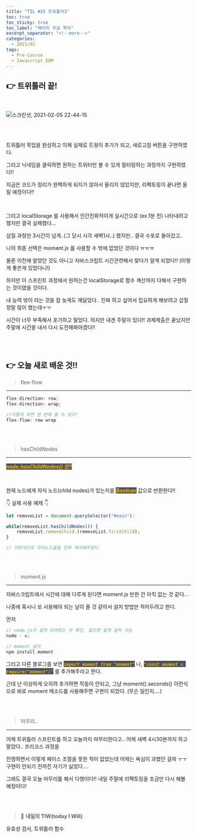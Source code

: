 ```yaml
---
title: "TIL #25 트위틀러3"
toc: true
toc_sticky: true
toc_label: "페이지 주요 목차"
excerpt_separator: "<!--more-->"
categories:
  - 2021/02
tags:
  - Pre-Course
  - Javascript DOM
---
```


## :point_right: 트위틀러 끝!

<br/>

![스크린샷, 2021-02-05 22-44-15](https://user-images.githubusercontent.com/75570915/107041902-6777e280-6804-11eb-815f-ae73043fb9c1.png)

<br/>
<br/>

트위틀러 목업을 완성하고 이제 실제로 트윗이 추가가 되고, 새로고침 버튼을 구현하였다.

그리고 닉네임을 클릭하면 원하는 트위터만 볼 수 있게 필터링하는 과정까지 구현하였다!!

지금은 코드가 정리가 완벽하게 되지가 않아서 올리지 않았지만, 리팩토링이 끝나면 올릴 예정이다!!

<br/>

그리고 localStorage 를 사용해서 인간친화적이게 실시간으로 (ex.1분 전) 나타내려고 했지만 결국 실패했다...

삽질 과정만 3시간이 넘게..(그 당시 시각 새벽1시..) 했지만.. 결국 수포로 돌아갔고..

나의 최종 선택은 moment.js 를 사용할 수 밖에 없었던 것이다 ㅠㅠㅠ

물론 이전에 알았던 것도 아니고 자바스크립트 시간관련해서 찾다가 알게 되었다!! (이렇게 좋은게 있었다니!)

하지만 이 스프린트 과정에서 원하는건 localStorage로 함수 계산까지 다해서 구현하는 것이였을 것이다.

내 능력 밖이 라는 것을 참 늦게도 깨달았다.. 진짜 하고 싶어서 집요하게 해보려고 삽질 정말 많이 했는데ㅜㅜ

시간이 너무 부족해서 포기하고 말았다. 하지만 내겐 주말이 있다!! 과제제출은 끝났지만 주말에 시간을 내서 다시 도전해봐야겠다!!

<br/>
<br/>

## :point_right: 오늘 새로 배운 것!!

> flex-flow
---

```js
flex-direction: row;
flex-direction: wrap;

//이렇게 하면 한 번에 쓸 수 있다!
flex-flow: row wrap
```

<br/>
<br/>

> hasChildNodes
---

<span style ="background-color:#4e5357; color:#f2b810">**_node.hasChildNodes() 란?_**</span>

<br/>

현재 노드에게 자식 노드(child nodes)가 있는지를 <span style ="background-color:#4e5357; color:#f2b810">**_Boolean_**</span> 값으로 반환한다!!

:point_down: 실제 사용 예제 :point_down:

```js
let removeList = document.querySelector("#main");

while(removeList.hasChildNodes()) {
    removeList.removeChild.(removeList.firstChild);
}

// 이런식으로 자식노드들을 전부 제거해주었다.
```

<br/>
<br/>

> moment.js
---

자바스크립트에서 시간에 대해 다루게 된다면 moment.js 만한 건 아직 없는 것 같다...

나중에 혹시나 또 사용해야 되는 날이 올 것 같아서 설치 방법만 적어두려고 한다.

먼저

```js
// node.js가 설치 되어있는 지 확인, 없으면 쉽게 설치 가능
node - v;
```

```js
// moment 설치
npm install moment
```

그리고 다른 블로그를 보면 <span style ="background-color:#4e5357; color:#f2b810">**_`import moment from "moment"`_**</span> 나, <span style ="background-color:#4e5357; color:#f2b810">**_`"const moment = require("moment")"`_**</span> 를 추가해주라고 한다.

근데 난 이상하게 오히려 추가하면 작동이 안되고, 그냥 moment().seconds() 이런식으로 바로 moment 메소드를 사용해주면 구현이 되었다. (무슨 일인지....)

<br/>
<br/>

> 마무리..
---

어제 트위틀러 스프린트를 하고 오늘까지 마무리한다고.. 어제 새벽 4시30분까지 하고 말았다.. 프리코스 과정을

진행하면서 이렇게 페이스 조절을 못한 적이 없었는데 어제는 욕심이 과했던 걸까 ㅜㅜ 구현이 안되기 전까진 자기가 싫었다....

그래도 결국 오늘 마무리를 해서 다행이다!! 내일 주말에 리팩토링을 조금만 다시 해볼 예정이다!

<br/>
<br/>

> :punch: **내일의 TIW(today I Will)**

유효성 검사, 트위틀러 함수
